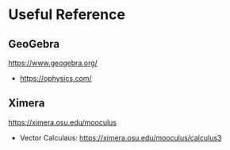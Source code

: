 # Useful Reference

## GeoGebra
https://www.geogebra.org/
- https://ophysics.com/
## Ximera
https://ximera.osu.edu/mooculus
- Vector Calculaus: https://ximera.osu.edu/mooculus/calculus3

 